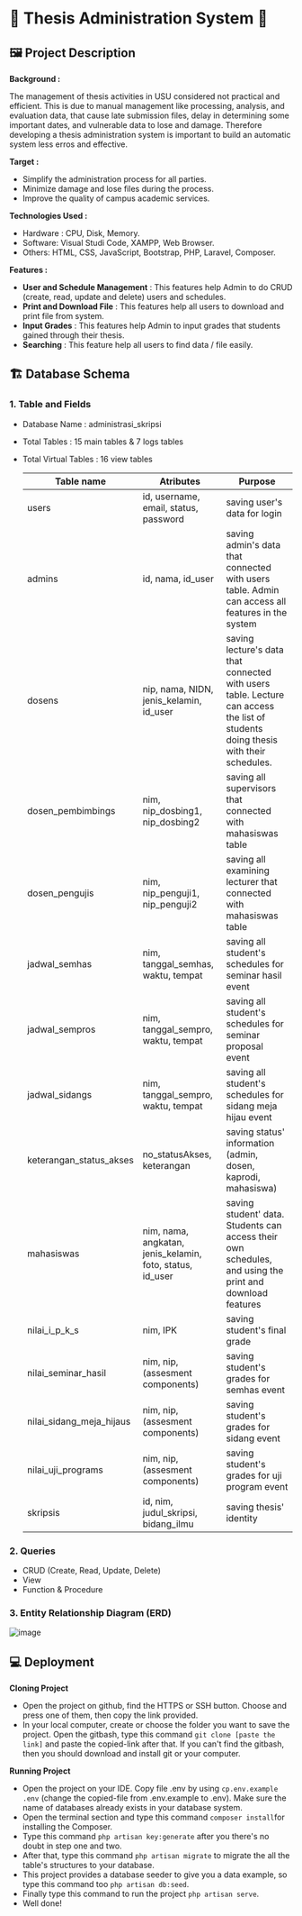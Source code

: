 # 📓 Thesis Administration System 📓 

## 🖼️ Project Description 
**Background :** 

The management of thesis activities in USU considered not practical and efficient. This is due to manual management like processing, analysis, and evaluation data, that cause late submission files, delay in determining some important dates, and vulnerable data to lose and damage. Therefore developing a thesis administration system is important to build an automatic system less erros and effective. 

**Target :** 

- Simplify the administration process for all parties.
- Minimize damage and lose files during the process.
- Improve the quality of campus academic services. 

**Technologies Used :**

- Hardware : CPU, Disk, Memory.
- Software: Visual Studi Code, XAMPP, Web Browser.
- Others: HTML, CSS, JavaScript, Bootstrap, PHP, Laravel, Composer.
  
**Features :**
- **User and Schedule Management** : This features help Admin to do CRUD (create, read, update and delete) users and schedules. 
- **Print and Download File** : This features help all users to download and print file from system. 
- **Input Grades** : This features help Admin to input grades that students gained through their thesis. 
- **Searching** : This feature help all users to find data / file easily.
 
## 🏗️ Database Schema 
### 1. Table and Fields
- Database Name : administrasi_skripsi
- Total Tables : 15 main tables & 7 logs tables
- Total Virtual Tables : 16 view tables

  | Table name | Atributes | Purpose |
  | ---------- | --------- | ------- |
  | users | id, username, email, status, password | saving user's data for login |
  | admins | id, nama, id_user |saving admin's data that connected with users table. Admin can access all features in the system|
  | dosens | nip, nama, NIDN, jenis_kelamin, id_user | saving lecture's data that connected with users table. Lecture can access the list of students doing thesis with their schedules.|
  | dosen_pembimbings | nim, nip_dosbing1, nip_dosbing2 | saving all supervisors that connected with mahasiswas table |
  | dosen_pengujis | nim, nip_penguji1, nip_penguji2 | saving all examining lecturer that connected with mahasiswas table |
  | jadwal_semhas | nim, tanggal_semhas, waktu, tempat | saving all student's schedules for seminar hasil event |
  | jadwal_sempros | nim, tanggal_sempro, waktu, tempat | saving all student's schedules for seminar proposal event |
  | jadwal_sidangs | nim, tanggal_sempro, waktu, tempat | saving all student's schedules for sidang meja hijau event |
  | keterangan_status_akses | no_statusAkses, keterangan | saving status' information (admin, dosen, kaprodi, mahasiswa) |
  | mahasiswas | nim, nama, angkatan, jenis_kelamin, foto, status, id_user | saving student' data. Students can access their own schedules, and using the print and download features |
  | nilai_i_p_k_s | nim, IPK | saving student's final grade |
  | nilai_seminar_hasil | nim, nip, (assesment components) | saving student's grades for semhas event |
  | nilai_sidang_meja_hijaus | nim, nip, (assesment components) | saving student's grades for sidang event |
  | nilai_uji_programs | nim, nip, (assesment components) | saving student's grades for uji program event |
  | skripsis | id, nim, judul_skripsi, bidang_ilmu | saving thesis' identity |

### 2. Queries
- CRUD (Create, Read, Update, Delete)
- View
- Function & Procedure

### 3. Entity Relationship Diagram (ERD)
![image](https://github.com/user-attachments/assets/330bc193-bb76-4bee-ac13-c9f3b75527c7) 

## 💻 Deployment 
**Cloning Project**
- Open the project on github, find the HTTPS or SSH button. Choose and press one of them, then copy the link provided.
- In your local computer, create or choose the folder you want to save the project. Open the gitbash, type this command ```git clone [paste the link]``` and paste the copied-link after that. If you can't find the gitbash, then you should download and install git or your computer.
  
**Running Project**
- Open the project on your IDE. Copy file .env by using ```cp.env.example .env``` (change the copied-file from .env.example to .env). Make sure the name of databases already exists in your database system.
- Open the terminal section and type this command ```composer install```for installing the Composer.
- Type this command ```php artisan key:generate``` after you there's no doubt in step one and two.
- After that, type this command ```php artisan migrate``` to migrate the all the table's structures to your database.
- This project provides a database seeder to give you a data example, so type this command too ```php artisan db:seed```.
- Finally type this command to run the project ```php artisan serve```.
- Well done!


